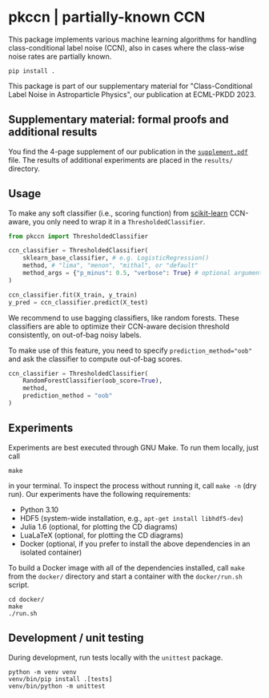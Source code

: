 # pkccn | partially-known CCN

This package implements various machine learning algorithms for handling class-conditional label noise (CCN), also in cases where the class-wise noise rates are partially known.

```
pip install .
```

This package is part of our supplementary material for "Class-Conditional Label Noise in Astroparticle Physics", our publication at ECML-PKDD 2023.

## Supplementary material: formal proofs and additional results

You find the 4-page supplement of our publication in the [`supplement.pdf`](supplement.pdf) file. The results of additional experiments are placed in the `results/` directory.

## Usage

To make any soft classifier (i.e., scoring function) from [scikit-learn](https://scikit-learn.org/stable/) CCN-aware, you only need to wrap it in a `ThresholdedClassifier`.

```python
from pkccn import ThresholdedClassifier

ccn_classifier = ThresholdedClassifier(
    sklearn_base_classifier, # e.g. LogisticRegression()
    method, # "lima", "menon", "mithal", or "default"
    method_args = {"p_minus": 0.5, "verbose": True} # optional arguments
)

ccn_classifier.fit(X_train, y_train)
y_pred = ccn_classifier.predict(X_test)
```

We recommend to use bagging classifiers, like random forests. These classifiers are able to optimize their CCN-aware decision threshold consistently, on out-of-bag noisy labels.

To make use of this feature, you need to specify `prediction_method="oob"` and ask the classifier to compute out-of-bag scores.

```python
ccn_classifier = ThresholdedClassifier(
    RandomForestClassifier(oob_score=True),
    method,
    prediction_method = "oob"
)
```

## Experiments

Experiments are best executed through GNU Make. To run them locally, just call

```
make
```

in your terminal. To inspect the process without running it, call `make -n` (dry run). Our experiments have the following requirements:

- Python 3.10
- HDF5 (system-wide installation, e.g., `apt-get install libhdf5-dev`)
- Julia 1.6 (optional, for plotting the CD diagrams)
- LuaLaTeX (optional, for plotting the CD diagrams)
- Docker (optional, if you prefer to install the above dependencies in an isolated container)

To build a Docker image with all of the dependencies installed, call `make` from the `docker/` directory and start a container with the `docker/run.sh` script.

```
cd docker/
make
./run.sh
```

## Development / unit testing

During development, run tests locally with the `unittest` package.

```
python -m venv venv
venv/bin/pip install .[tests]
venv/bin/python -m unittest
```
